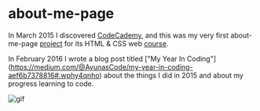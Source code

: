 # about-me-page


In March 2015 I discovered [CodeCademy](https://www.codecademy.com), and this was my very first about-me-page [project](https://www.codecademy.com/yunav/codebits/o44zBJ) for its HTML & CSS web [course](https://www.codecademy.com/en/tracks/htmlcss).   


In February 2016 I wrote a blog post titled ["My Year In Coding"] (https://medium.com/@AyunasCode/my-year-in-coding-aef6b7378816#.wphy4qnho) about the things I did in 2015 and about my progress learning to code.  


![gif](https://github.com/ayunav/Russian-Tutor-homepage/blob/master/Russian-Tutor-CodeCademy.gif)

